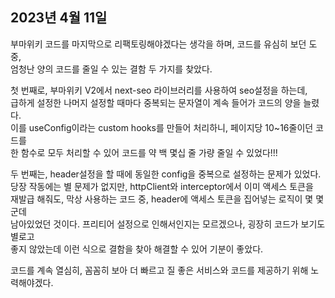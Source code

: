 ## **2023년 4월 11일**

부마위키 코드를 마지막으로 리팩토링해야겠다는 생각을 하며, 코드를 유심히 보던 도중,  
엄청난 양의 코드를 줄일 수 있는 결함 두 가지를 찾았다.

첫 번째로, 부마위키 V2에서 next-seo 라이브러리를 사용하여 seo설정을 하는데,  
급하게 설정한 나머지 설정할 때마다 중복되는 문자열이 계속 들어가 코드의 양을 늘렸다.  
이를 useConfig이라는 custom hooks를 만들어 처리하니, 페이지당 10~16줄이던 코드를  
한 함수로 모두 처리할 수 있어 코드를 약 백 몇십 줄 가량 줄일 수 있었다!!!

두 번째는, header설정을 할 때에 동일한 config을 중복으로 설정하는 문제가 있었다.  
당장 작동에는 별 문제가 없지만, httpClient와 interceptor에서 이미 액세스 토큰을  
재발급 해줘도, 막상 사용하는 코드 중, header에 액세스 토큰을 집어넣는 로직이 몇 몇 군데  
남아있었던 것이다. 프리티어 설정으로 인해서인지는 모르겠으나, 굉장히 코드가 보기도 별로고  
좋지 않았는데 이런 식으로 결함을 찾아 해결할 수 있어 기분이 좋았다.

코드를 계속 열심히, 꼼꼼히 보아 더 빠르고 질 좋은 서비스와 코드를 제공하기 위해 노력해야겠다.

